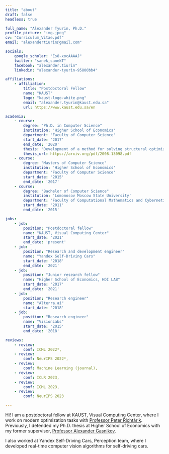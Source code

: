 ```yaml
---
title: "about"
draft: false
headless: true

full_name: "Alexander Tyurin, Ph.D."
profile_picture: "img.jpeg"
cv: "Curriculum_Vitae.pdf"
email: "alexandertiurin@gmail.com"

socials:
    google_scholar: "Es8-xocAAAAJ"
    twitter: "sanek_sanekT"
    facebook: "alexander.tiurin"
    linkedin: "alexander-tyurin-95800bb4"

affiliations:
    - affiliation:
        title: "Postdoctoral Fellow"
        name: "KAUST"
        logo: "kaust-logo-white.png"
        email: "alexander.tyurin@kaust.edu.sa"
        url: https://www.kaust.edu.sa/en

academia:
    - course:
        degree: "Ph.D. in Computer Science"
        institution: 'Higher School of Economics'
        department: 'Faculty of Computer Science'
        start_date: '2017'
        end_date: '2020'
        thesis: "Development of a method for solving structural optimization problems"
        thesis_url: https://arxiv.org/pdf/2008.13098.pdf
    - course:
        degree: "Masters of Computer Science"
        institution: 'Higher School of Economics'
        department: 'Faculty of Computer Science'
        start_date: '2015'
        end_date: '2017'
    - course:
        degree: "Bachelor of Computer Science"
        institution: 'Lomonosov Moscow State University'
        department: 'Faculty of Computational Mathematics and Cybernetics'
        start_date: '2011'
        end_date: '2015'

jobs:
    - job:
        position: "Postdoctoral fellow"
        name: "KAUST, Visual Computing Center"
        start_date: '2021'
        end_date: 'present'
    - job:
        position: "Research and development engineer"
        name: "Yandex Self-Driving Cars"
        start_date: '2018'
        end_date: '2021'
    - job:
        position: "Junior research fellow"
        name: "Higher School of Economics, HDI LAB"
        start_date: '2017'
        end_date: '2021'
    - job:
        position: "Research engineer"
        name: "Alterra.ai"
        start_date: '2018'
    - job:
        position: "Research engineer"
        name: "VisionLabs"
        start_date: '2015'
        end_date: '2018'

reviews:
    - review:
        conf: ICML 2022*,
    - review:
        conf: NeurIPS 2022*,
    - review:
        conf: Machine Learning (journal),
    - review:
        conf: ICLR 2023,
    - review:
        conf: ICML 2023,
    - review:
        conf: NeurIPS 2023

---
```


Hi! I am a postdoctoral fellow at KAUST, Visual Computing Center, where I work on modern optimization tasks with [Professor Peter Richtárik][1]. Previously, I defended my Ph.D. thesis at Higher School of Economics with my former supervisor, [Professor Alexander Gasnikov][2].

I also worked at Yandex Self-Driving Cars, Perception team, where I developed real-time computer vision algorithms for self-driving cars.

[1]: https://richtarik.org
[2]: https://scholar.google.ru/citations?user=AmeE8qkAAAAJ